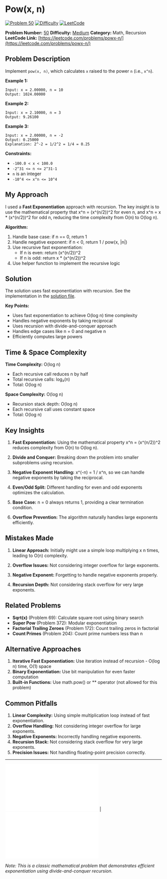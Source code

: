 # Pow(x, n)

[![Problem 50](https://img.shields.io/badge/Problem-50-blue?style=for-the-badge&logo=leetcode)](https://leetcode.com/problems/powx-n/)
[![Difficulty](https://img.shields.io/badge/Difficulty-Medium-orange?style=for-the-badge)](https://leetcode.com/problemset/?difficulty=MEDIUM)
[![LeetCode](https://img.shields.io/badge/LeetCode-View%20Problem-orange?style=for-the-badge&logo=leetcode)](https://leetcode.com/problems/powx-n/)

**Problem Number:** [50](https://leetcode.com/problems/powx-n/)
**Difficulty:** [Medium](https://leetcode.com/problemset/?difficulty=MEDIUM)
**Category:** Math, Recursion
**LeetCode Link:** [https://leetcode.com/problems/powx-n/](https://leetcode.com/problems/powx-n/)

## Problem Description

Implement `pow(x, n)`, which calculates `x` raised to the power `n` (i.e., `x^n`).

**Example 1:**
```
Input: x = 2.00000, n = 10
Output: 1024.00000
```

**Example 2:**
```
Input: x = 2.10000, n = 3
Output: 9.26100
```

**Example 3:**
```
Input: x = 2.00000, n = -2
Output: 0.25000
Explanation: 2^-2 = 1/2^2 = 1/4 = 0.25
```

**Constraints:**
- `-100.0 < x < 100.0`
- `-2^31 <= n <= 2^31-1`
- `n` is an integer
- `-10^4 <= x^n <= 10^4`

## My Approach

I used a **Fast Exponentiation** approach with recursion. The key insight is to use the mathematical property that x^n = (x^(n/2))^2 for even n, and x^n = x * (x^(n/2))^2 for odd n, reducing the time complexity from O(n) to O(log n).

**Algorithm:**
1. Handle base case: if n == 0, return 1
2. Handle negative exponent: if n < 0, return 1 / pow(x, |n|)
3. Use recursive fast exponentiation:
   - If n is even: return (x^(n/2))^2
   - If n is odd: return x * (x^(n/2))^2
4. Use helper function to implement the recursive logic

## Solution

The solution uses fast exponentiation with recursion. See the implementation in the [solution file](../exercises/50.powx-n.py).

**Key Points:**
- Uses fast exponentiation to achieve O(log n) time complexity
- Handles negative exponents by taking reciprocal
- Uses recursion with divide-and-conquer approach
- Handles edge cases like n = 0 and negative n
- Efficiently computes large powers

## Time & Space Complexity

**Time Complexity:** O(log n)
- Each recursive call reduces n by half
- Total recursive calls: log₂(n)
- Total: O(log n)

**Space Complexity:** O(log n)
- Recursion stack depth: O(log n)
- Each recursive call uses constant space
- Total: O(log n)

## Key Insights

1. **Fast Exponentiation:** Using the mathematical property x^n = (x^(n/2))^2 reduces complexity from O(n) to O(log n).

2. **Divide and Conquer:** Breaking down the problem into smaller subproblems using recursion.

3. **Negative Exponent Handling:** x^(-n) = 1 / x^n, so we can handle negative exponents by taking the reciprocal.

4. **Even/Odd Split:** Different handling for even and odd exponents optimizes the calculation.

5. **Base Case:** n = 0 always returns 1, providing a clear termination condition.

6. **Overflow Prevention:** The algorithm naturally handles large exponents efficiently.

## Mistakes Made

1. **Linear Approach:** Initially might use a simple loop multiplying x n times, leading to O(n) complexity.

2. **Overflow Issues:** Not considering integer overflow for large exponents.

3. **Negative Exponent:** Forgetting to handle negative exponents properly.

4. **Recursion Depth:** Not considering stack overflow for very large exponents.

## Related Problems

- **Sqrt(x)** (Problem 69): Calculate square root using binary search
- **Super Pow** (Problem 372): Modular exponentiation
- **Factorial Trailing Zeroes** (Problem 172): Count trailing zeros in factorial
- **Count Primes** (Problem 204): Count prime numbers less than n

## Alternative Approaches

1. **Iterative Fast Exponentiation:** Use iteration instead of recursion - O(log n) time, O(1) space
2. **Binary Exponentiation:** Use bit manipulation for even faster computation
3. **Built-in Functions:** Use math.pow() or ** operator (not allowed for this problem)

## Common Pitfalls

1. **Linear Complexity:** Using simple multiplication loop instead of fast exponentiation.
2. **Overflow Handling:** Not considering integer overflow for large exponents.
3. **Negative Exponents:** Incorrectly handling negative exponents.
4. **Recursion Stack:** Not considering stack overflow for very large exponents.
5. **Precision Issues:** Not handling floating-point precision correctly.

---

[![Back to Index](../../README.md#-problem-index)](../../README.md#-problem-index) | [![View Solution](../exercises/50.powx-n.py)](../exercises/50.powx-n.py)

*Note: This is a classic mathematical problem that demonstrates efficient exponentiation using divide-and-conquer recursion.*
